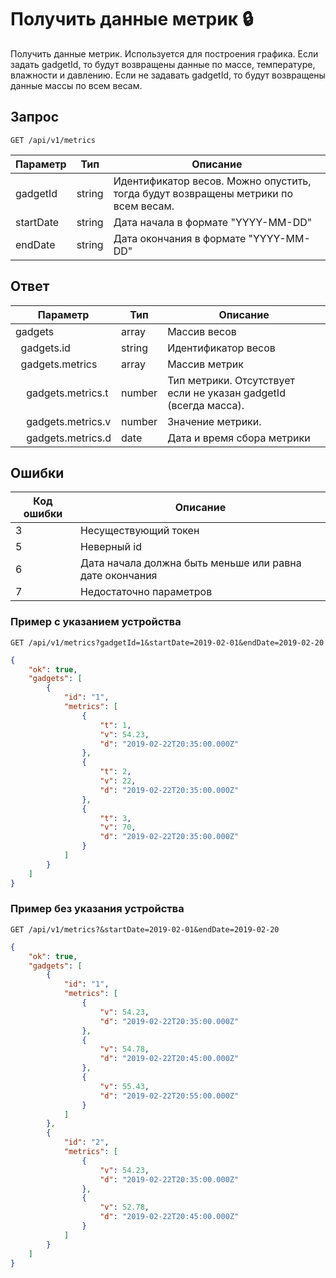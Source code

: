# Получить данные метрик :lock:

Получить данные метрик. Используется для построения графика. Если задать gadgetId, то будут возвращены данные по массе, температуре, влажности и давлению. Если не задавать gadgetId, то будут возвращены данные массы по всем весам.

## Запрос

`GET /api/v1/metrics`

| Параметр  | Тип    | Описание                                                                           |
|-----------|--------|------------------------------------------------------------------------------------|
| gadgetId  | string | Идентификатор весов. Можно опустить, тогда будут возвращены метрики по всем весам. |
| startDate | string | Дата начала в формате "YYYY-MM-DD"                                                 |
| endDate   | string | Дата окончания в формате "YYYY-MM-DD"                                              |

## Ответ

| Параметр                                  | Тип    | Описание                                                         |
|-------------------------------------------|--------|------------------------------------------------------------------|
| gadgets                                   | array  | Массив весов                                                     |
| &nbsp;&nbsp;gadgets.id                    | string | Идентификатор весов                                              |
| &nbsp;&nbsp;gadgets.metrics               | array  | Массив метрик                                                    |
| &nbsp;&nbsp;&nbsp;&nbsp;gadgets.metrics.t | number | Тип метрики. Отсутствует если не указан gadgetId (всегда масса). |
| &nbsp;&nbsp;&nbsp;&nbsp;gadgets.metrics.v | number | Значение метрики.                                                |
| &nbsp;&nbsp;&nbsp;&nbsp;gadgets.metrics.d | date   | Дата и время сбора метрики                                       |

## Ошибки
| Код ошибки | Описание                                                |
|------------|---------------------------------------------------------|
| 3          | Несуществующий токен                                    |
| 5          | Неверный id                                             |
| 6          | Дата начала должна быть меньше или равна дате окончания |
| 7          | Недостаточно параметров                                 |

### Пример c указанием устройства
`GET /api/v1/metrics?gadgetId=1&startDate=2019-02-01&endDate=2019-02-20`

```JSON
{
    "ok": true,
    "gadgets": [
        {
            "id": "1",
            "metrics": [
                {
                    "t": 1,
                    "v": 54.23,
                    "d": "2019-02-22T20:35:00.000Z"
                },
                {
                    "t": 2,
                    "v": 22,
                    "d": "2019-02-22T20:35:00.000Z"
                },
                {
                    "t": 3,
                    "v": 70,
                    "d": "2019-02-22T20:35:00.000Z"
                }
            ]
        }
    ]
}
```

### Пример без указания устройства
`GET /api/v1/metrics?&startDate=2019-02-01&endDate=2019-02-20`

```JSON
{
    "ok": true,
    "gadgets": [
        {
            "id": "1",
            "metrics": [
                {
                    "v": 54.23,
                    "d": "2019-02-22T20:35:00.000Z"
                },
                {
                    "v": 54.78,
                    "d": "2019-02-22T20:45:00.000Z"
                },
                {
                    "v": 55.43,
                    "d": "2019-02-22T20:55:00.000Z"
                }
            ]
        },
        {
            "id": "2",
            "metrics": [
                {
                    "v": 54.23,
                    "d": "2019-02-22T20:35:00.000Z"
                },
                {
                    "v": 52.78,
                    "d": "2019-02-22T20:45:00.000Z"
                }
            ]
        }
    ]
}
```
